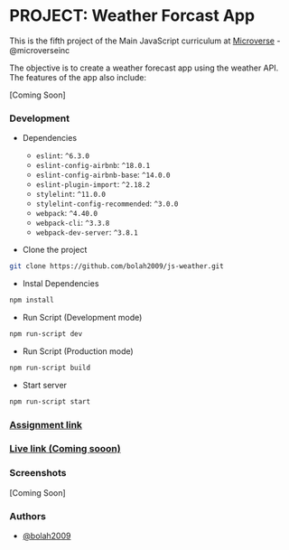 # PROJECT: Weather Forcast App

This is the fifth project of the Main JavaScript curriculum at [Microverse](https://www.microverse.org/) - @microverseinc

The objective is to create a weather forecast app using the weather API. The features of the app also include:

[Coming Soon]

### Development

- Dependencies

  - `eslint`: `^6.3.0`
  - `eslint-config-airbnb`: `^18.0.1`
  - `eslint-config-airbnb-base`: `^14.0.0`
  - `eslint-plugin-import`: `^2.18.2`
  - `stylelint`: `^11.0.0`
  - `stylelint-config-recommended`: `^3.0.0`
  - `webpack`: `^4.40.0`
  - `webpack-cli`: `^3.3.8`
  - `webpack-dev-server`: `^3.8.1`

- Clone the project

```bash
git clone https://github.com/bolah2009/js-weather.git

```

- Instal Dependencies

```bash
npm install
```

- Run Script (Development mode)

```bash
npm run-script dev
```

- Run Script (Production mode)

```bash
npm run-script build
```

- Start server

```bash
npm run-script start
```

### [Assignment link](https://www.theodinproject.com/courses/javascript/lessons/weather-app)

### [Live link (Coming sooon)]()

### Screenshots

[Coming Soon]

### Authors

- [@bolah2009](https://github.com/bolah2009/)

